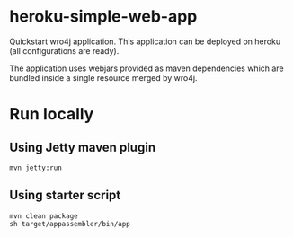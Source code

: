 # heroku-simple-web-app
Quickstart wro4j application. This application can be deployed on heroku (all configurations are ready).

The application uses webjars provided as maven dependencies which are bundled inside a single resource merged by wro4j.

# Run locally

## Using Jetty maven plugin
    
    mvn jetty:run

## Using starter script
    
    mvn clean package
    sh target/appassembler/bin/app
    